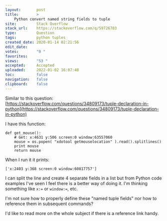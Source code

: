 ```yaml
---
layout:       post
title:        >
    Python convert named string fields to tuple
site:         Stack Overflow
stack_url:    https://stackoverflow.com/q/59726703
type:         Question
tags:         python tuples
created_date: 2020-01-14 02:21:56
edit_date:    
votes:        "0 "
favorites:    
views:        "53 "
accepted:     Accepted
uploaded:     2022-01-02 16:07:48
toc:          false
navigation:   false
clipboard:    false
---
```


Similar to this question: [https://stackoverflow.com/questions/34809173/tuple-declaration-in-python](https://stackoverflow.com/questions/34809173/tuple-declaration-in-python)

I have this function:

``` 
def get_mouse():
    # Get: x:4631 y:506 screen:0 window:63557060
    mouse = os.popen( "xdotool getmouselocation" ).read().splitlines()
    print mouse
    return mouse
```

When I run it it prints:

``` 
['x:2403 y:368 screen:0 window:60817757']

```

I can split the line and create 4 separate fields in a list but from Python code examples I've seen I feel there is a better way of doing it. I'm thinking something like `x:=` or `window:=`, etc.

I'm not sure how to properly define these "named tuple fields" nor how to reference them in subsequent commands?

I'd like to read more on the whole subject if there is a reference link handy.
